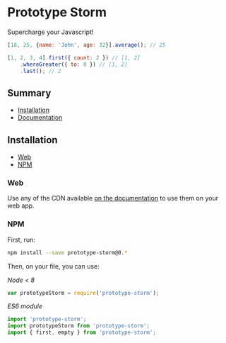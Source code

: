 # Prototype Storm

Supercharge your Javascript!

```javascript
[18, 25, {name: 'John', age: 32}].average(); // 25
```

```javascript
[1, 2, 3, 4].first({ count: 2 }) // [1, 2]
    .whereGreater({ to: 0 }) // [1, 2]
    .last(); // 2
```

## Summary

- [Installation](#installation)
- [Documentation](https://stellar-labs.github.io/prototype-storm)

## Installation

- [Web](#web)
- [NPM](#npm)

### Web

Use any of the CDN available [on the documentation](https://stellar-labs.github.io/prototype-storm) to use them on your web app.

### NPM

First, run:

```bash
npm install --save prototype-storm@0.*
```

Then, on your file, you can use:

_Node < 8_

```javascript
var prototypeStorm = require('prototype-storm');
```

_ES6 module_

```javascript
import 'prototype-storm';
import prototypeStorm from 'prototype-storm';
import { first, empty } from 'prototype-storm';
```